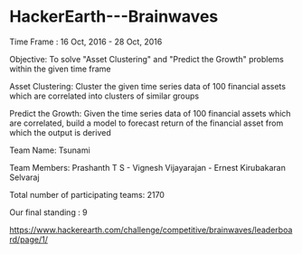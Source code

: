 # HackerEarth---Brainwaves

Time Frame : 16 Oct, 2016 - 28 Oct, 2016

Objective: To solve "Asset Clustering" and "Predict the Growth" problems within the given time frame

Asset Clustering: Cluster the given time series data of 100 financial assets which are correlated into clusters of similar groups

Predict the Growth: Given the time series data of 100 financial assets which are correlated, build a model to forecast return of the financial asset from which the output is derived

Team Name: Tsunami

Team Members: Prashanth T S - Vignesh Vijayarajan - Ernest Kirubakaran Selvaraj

Total number of participating teams: 2170

Our final standing : 9

https://www.hackerearth.com/challenge/competitive/brainwaves/leaderboard/page/1/

